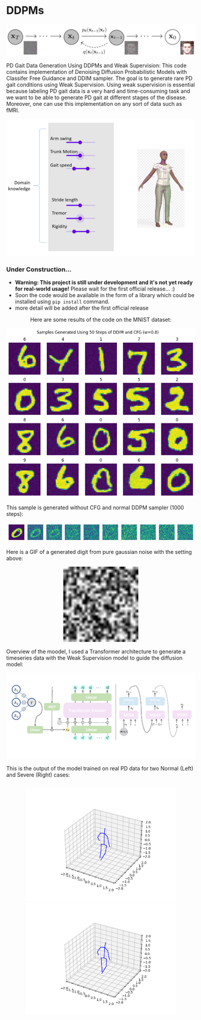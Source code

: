# DDPMs

<p align="center">
  <img src="figs/diffusion-models-forwardbackward_process_ddpm.png">
</p>

PD Gait Data Generation Using DDPMs and Weak Supervision: This code contains implementation of Denoising Diffusion Probabilistic Models with Classifer Free Guidance and DDIM sampler. The goal is to generate rare PD gait conditions using Weak Supervision. Using weak supervision is essential because labeling PD gait data is a very hard and time-consuming task and we want to be able to generate PD gait at different stages of the disease. Moreover, one can use this implementation on any sort of data such as fMRI.

<p align="center">
  <img src="figs/weak.png"  width="500"> 
</p>

### Under Construction...
* **Warning: This project is still under development and it's not yet ready for real-world usage!** Please wait for the first official release... :)
* Soon the code would be available in the form of a library which could be installed using ```pip install``` command.
* more detail will be added after the first official release

<div style="text-align: center;">
Here are some results of the code on the MNIST dataset:
</div>

<p align="center">
  <img src="figs/download (2).png"">
</p>

This sample is generated without CFG and normal DDPM sampler (1000 steps):

<p align="center">
  <img src="figs/download (3).png" style="max-width: 270;">
</p>

Here is a GIF of a generated digit from pure gaussian noise with the setting above:

<p align="center">
  <img src="figs/ezgif.com-gif-maker.gif" autoplay loop width="200" height="200" speed="5.0"></video>
</p>

Overview of the moodel, I used a Transformer architecture to generate a timeseries data with the Weak Supervision model to guide the diffusion model:
<p align="center">
  <img src="figs/model.png" style="max-width: 240;">
</p>

This is the output of the model trained on real PD data for two Normal (Left) and Severe (Right) cases:

<div style="display: flex; justify-content: center; align-items: center;">
  <p align="center">
    <img src="figs/skeleton_animation_36_0.gif" autoplay loop width="400" speed="5.0">
    <img src="figs/skeleton_animation_79_1.gif" autoplay loop width="400" speed="5.0">
  </p>
</div>

